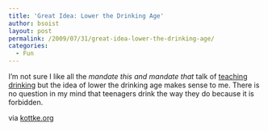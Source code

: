 ```yaml
---
title: 'Great Idea: Lower the Drinking Age'
author: bsoist
layout: post
permalink: /2009/07/31/great-idea-lower-the-drinking-age/
categories:
  - Fun
---
```

I&#8217;m not sure I like all the *mandate this and mandate that* talk of [teaching drinking][1] but the idea of lower the drinking age makes sense to me. There is no question in my mind that teenagers drink the way they do because it is forbidden.

via [kottke.org][2]

 [1]: http://www.theatlantic.com/doc/200907/ideas-drinking
 [2]: http://www.kottke.org/09/07/lower-the-drinking-age